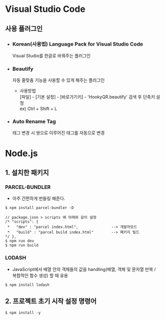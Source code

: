# Visual Studio Code
## 사용 플러그인
- ### Korean(사용법) Language Pack for Visual Studio Code
    Visual Studio를 한글로 바꿔주는 플러그인
- ### Beautify
    자동 줄맞춤 기능을 사용할 수 있게 해주는 플러그인

    - 사용방법  
    [파일] - [기본 설정] - [바로가기키] - 'HookyQR.beautify' 검색 후 단축키 설정  
    ex) Ctrl  + Shift + L
- ### Auto Rename Tag
    태그 변경 시 쌍으로 이루어진 태그를 자동으로 변경


# Node.js
## 1. 설치한 패키지
### PARCEL-BUNDLER 
 - 아주 간편하게 번들링 해준다.
```
$ npm install parcel-bundler -D

// package.json > scripts 에 아래와 같이 설정
/* "scripts": {
 *   "dev" : "parcel index.html",               --> 개발자모드
 *   "build" : "parcel build index.html"        --> 패키지 빌드
*/ },
$ npm run dev
$ npm run build
```
### LODASH 
- JavaScript에서 배열 안의 객체들의 값을 handling(배열, 객체 및 문자열 반복 / 복합적인 함수 생성) 할 때 유용
```
$ npm install lodash
```

## 2. 프로젝트 초기 시작 설정 명령어
```
$ npm install -y
```